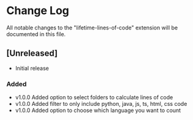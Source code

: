 # Change Log

All notable changes to the "lifetime-lines-of-code" extension will be documented in this file.

## [Unreleased]

- Initial release

### Added 

 - v1.0.0 Added option to select folders to calculate lines of code
 - v1.0.0 Added filter to only include python, java, js, ts, html, css code
 - v1.0.0 Added option to choose which language you want to count

